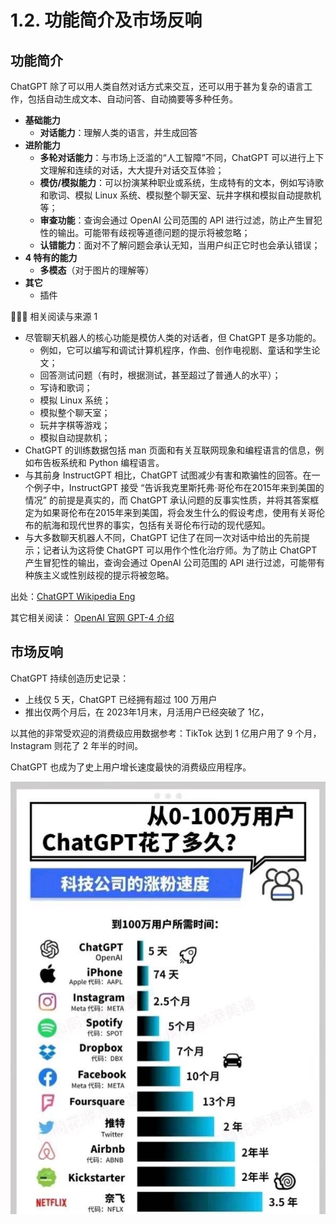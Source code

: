 # 1.2. 功能简介及市场反响

## 功能简介

ChatGPT 除了可以用人类自然对话方式来交互，还可以用于甚为复杂的语言工作，包括自动生成文本、自动问答、自动摘要等多种任务。 

* **基础能力**
  * **对话能力**：理解人类的语言，并生成回答
* **进阶能力**
  * **多轮对话能力**：与市场上泛滥的“人工智障”不同，ChatGPT 可以进行上下文理解和连续的对话，大大提升对话交互体验；
  * **模仿/模拟能力**：可以扮演某种职业或系统，生成特有的文本，例如写诗歌和歌词、模拟 Linux 系统、模拟整个聊天室、玩井字棋和模拟自动提款机等；
  * **审查功能**：查询会通过 OpenAI 公司范围的 API 进行过滤，防止产生冒犯性的输出。可能带有歧视等道德问题的提示将被忽略；
  * **认错能力**：面对不了解问题会承认无知，当用户纠正它时也会承认错误；
* **4 特有的能力**
  * **多模态**（对于图片的理解等）
* **其它**
  * 插件



👨🏻‍💻 相关阅读与来源 1

* 尽管聊天机器人的核心功能是模仿人类的对话者，但 ChatGPT 是多功能的。
  * 例如，它可以编写和调试计算机程序，作曲、创作电视剧、童话和学生论文；
  * 回答测试问题（有时，根据测试，甚至超过了普通人的水平）；
  * 写诗和歌词；
  * 模拟 Linux 系统；
  * 模拟整个聊天室；
  * 玩井字棋等游戏；
  * 模拟自动提款机；
* ChatGPT 的训练数据包括 man 页面和有关互联网现象和编程语言的信息，例如布告板系统和 Python 编程语言。
* 与其前身 InstructGPT 相比，ChatGPT 试图减少有害和欺骗性的回答。在一个例子中，InstructGPT 接受 “告诉我克里斯托弗·哥伦布在2015年来到美国的情况” 的前提是真实的，而 ChatGPT 承认问题的反事实性质，并将其答案框定为如果哥伦布在2015年来到美国，将会发生什么的假设考虑，使用有关哥伦布的航海和现代世界的事实，包括有关哥伦布行动的现代感知。
* 与大多数聊天机器人不同，ChatGPT 记住了在同一次对话中给出的先前提示；记者认为这将使 ChatGPT 可以用作个性化治疗师。为了防止 ChatGPT 产生冒犯性的输出，查询会通过 OpenAI 公司范围的 API 进行过滤，可能带有种族主义或性别歧视的提示将被忽略。

出处：[ChatGPT Wikipedia Eng](https://en.wikipedia.org/wiki/ChatGPT#Features)



其它相关阅读：
[OpenAI 官网 GPT-4 介绍](https://openai.com/product/gpt-4)


## 市场反响

ChatGPT 持续创造历史记录：

* 上线仅 5 天，ChatGPT 已经拥有超过 100 万用户
* 推出仅两个月后，在 2023年1月末，月活用户已经突破了 1亿，

以其他的非常受欢迎的消费级应用数据参考：TikTok 达到 1 亿用户用了 9 个月，Instagram 则花了 2 年半的时间。

ChatGPT 也成为了史上用户增长速度最快的消费级应用程序。

![](../assets/app-active-time.png)
